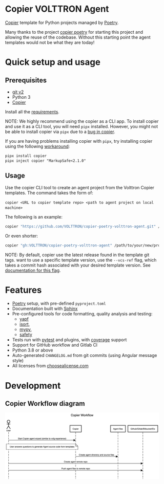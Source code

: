 # Copier VOLTTRON Agent

[Copier](https://github.com/copier-org/copier) template
for Python projects managed by [Poetry](https://github.com/python-poetry/poetry).

Many thanks to the project [copier poetry](https://github.com/pawamoy/copier-poetry)
for starting this project and allowing the reuse of the codebase.  Without this
starting point the agent templates would not be what they are today!


# Quick setup and usage

## Prerequisites

* [git v2](https://git-scm.com/)
* Python 3
* [Copier](https://copier.readthedocs.io/en/stable/)


Install all the
[requirements](https://pawamoy.github.io/copier-poetry/requirements).

NOTE: We highly recommend using the copier as a CLI app. To install copier and use it as a CLI tool,
you will need `pipx` installed. However, you might not be able to install copier via `pipx` due to a [bug in copier](https://github.com/copier-org/copier/issues/574).

If you are having problems installing copier with `pipx`, try installing copier using the following [workaround](https://github.com/copier-org/copier/issues/574#issuecomment-1046708983):

```shell
pipx install copier
pipx inject copier "MarkupSafe<2.1.0"
```


## Usage

Use the copier CLI tool to create an agent project from the Volttron Copier templates. The command
takes the form of:

`copier <URL to copier template repo> <path to agent project on local machine>`

The following is an example:
```bash
copier "https://github.com/VOLTTRON/copier-poetry-volttron-agent.git" /path/to/your/new/project
```

Or even shorter:

```bash
copier "gh:VOLTTRON/copier-poetry-volttron-agent" /path/to/your/new/project
```

NOTE: By default, copier use the latest release found in the template git tags.
want to use a specific template version, use the `--vcs-ref` flag, which takes a commit hash associated with your desired
template version. See [documentation for this flag](https://copier.readthedocs.io/en/latest/configuring/#vcs_ref).


# Features

- [Poetry](https://github.com/sdispater/poetry) setup, with pre-defined `pyproject.toml`
- Documentation built with [Sphinx](https://www.sphinx-doc.org/en/master/)
- Pre-configured tools for code formatting, quality analysis and testing:
    - [yapf](https://github.com/google/yapf)
    - [isort](https://github.com/timothycrosley/isort),
    - [mypy](https://github.com/python/mypy),
    - [safety](https://github.com/pyupio/safety)
- Tests run with [pytest](https://github.com/pytest-dev/pytest) and plugins,
  with [coverage](https://github.com/nedbat/coveragepy) support
- Support for GitHub workflow and Gitlab CI
- Python 3.8 or above
- Auto-generated `CHANGELOG.md` from git commits (using Angular message style)
- All licenses from [choosealicense.com](https://choosealicense.com/appendix/)


# Development

## Copier Workflow diagram

![Copier sequence diagram](copier_workflow.png)

